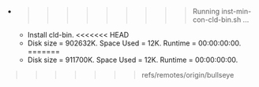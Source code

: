 * >>>>>>>>> Running inst-min-con-cld-bin.sh ...
  * Install cld-bin.
<<<<<<< HEAD
  * Disk size = 902632K. Space Used = 12K. Runtime = 00:00:00:00.
=======
  * Disk size = 911700K. Space Used = 12K. Runtime = 00:00:00:00.
>>>>>>> refs/remotes/origin/bullseye
